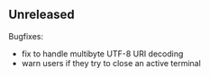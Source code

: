 ## Unreleased

Bugfixes:

  - fix to handle multibyte UTF-8 URI decoding
  - warn users if they try to close an active terminal
